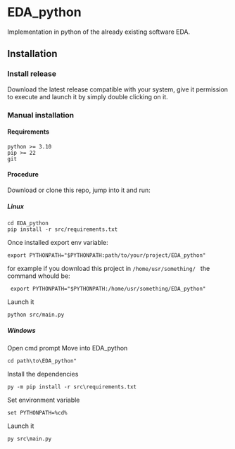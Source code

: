 # EDA_python
Implementation in python of the already existing software EDA.

## Installation
### Install release
Download the latest release compatible with your system, give it permission to execute and launch it by simply double clicking on it.

### Manual installation

#### Requirements
```
python >= 3.10
pip >= 22
git
```
#### Procedure
Download or clone this repo, jump into it and run:
##### Linux
```
cd EDA_python
pip install -r src/requirements.txt
```
Once installed export env variable:
```
export PYTHONPATH="$PYTHONPATH:path/to/your/project/EDA_python"
```
for example if you download this project in `/home/usr/something/ ` the command whould be:
```
 export PYTHONPATH="$PYTHONPATH:/home/usr/something/EDA_python"
```
Launch it
```
python src/main.py
```
##### Windows
Open cmd prompt
Move into EDA_python
```
cd path\to\EDA_python"
```
Install the dependencies
```
py -m pip install -r src\requirements.txt 
```
Set environment variable
```
set PYTHONPATH=%cd%
```
Launch it
```
py src\main.py
```
